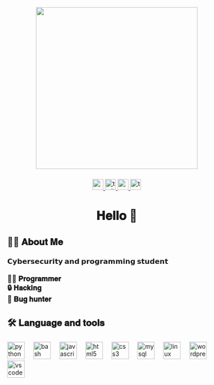 <div align="center">
  <img height="372" src="https://media1.tenor.com/m/8VVnaZOItQoAAAAd/1mposter-imposter.gif"  />
</div>

###

<div align="center">
  <a href="https://www.youtube.com/@Krypt0nzzhacking" target="_blank">
    <img src="https://img.shields.io/static/v1?message=Youtube&logo=youtube&label=&color=FF0000&logoColor=white&labelColor=&style=for-the-badge" height="25" alt="youtube logo"  />
  </a>
  <a href="https://x.com/Krypt0nzz337" target="_blank">
    <img src="https://img.shields.io/static/v1?message=Twitter&logo=twitter&label=&color=1DA1F2&logoColor=white&labelColor=&style=for-the-badge" height="25" alt="twitter logo"  />
  </a>
  <a href="krypt0nzzhacker337@gmail.com" target="_blank">
    <img src="https://img.shields.io/static/v1?message=Gmail&logo=gmail&label=&color=D14836&logoColor=white&labelColor=&style=for-the-badge" height="25" alt="gmail logo"  />
  </a>
  <a href="https://tryhackme.com/r/p/Krypt0nzz" target="_blank">
    <img src="https://img.shields.io/static/v1?message=TryHackMe&logo=tryhackme&label=&color=88cc14&logoColor=white&labelColor=&style=for-the-badge" height="25" alt="tryhackme logo"  />
  </a>
</div>

###

<h1 align="center">𝐇𝐞𝐥𝐥𝐨 👋</h1>

###

<h2 align="left">👩‍💻  𝐀𝐛𝐨𝐮𝐭 𝐌𝐞</h2>

###

<h3 align="left">𝗖𝘆𝗯𝗲𝗿𝘀𝗲𝗰𝘂𝗿𝗶𝘁𝘆 𝗮𝗻𝗱 𝗽𝗿𝗼𝗴𝗿𝗮𝗺𝗺𝗶𝗻𝗴 𝘀𝘁𝘂𝗱𝗲𝗻𝘁<br><br>🧑‍💻 𝐏𝐫𝐨𝐠𝐫𝐚𝐦𝐦𝐞𝐫<br>🔒 𝐇𝐚𝐜𝐤𝐢𝐧𝐠<br>🐞 𝐁𝐮𝐠 𝐡𝐮𝐧𝐭𝐞𝐫</h3>

###

<h2 align="left">🛠 𝐋𝐚𝐧𝐠𝐮𝐚𝐠𝐞 𝐚𝐧𝐝 𝐭𝐨𝐨𝐥𝐬</h2>

###

<div align="left">
  <img src="https://cdn.jsdelivr.net/gh/devicons/devicon/icons/python/python-original.svg" height="40" alt="python logo"  />
  <img width="12" />
  <img src="https://cdn.jsdelivr.net/gh/devicons/devicon/icons/bash/bash-original.svg" height="40" alt="bash logo"  />
  <img width="12" />
  <img src="https://cdn.jsdelivr.net/gh/devicons/devicon/icons/javascript/javascript-original.svg" height="40" alt="javascript logo"  />
  <img width="12" />
  <img src="https://cdn.jsdelivr.net/gh/devicons/devicon/icons/html5/html5-original.svg" height="40" alt="html5 logo"  />
  <img width="12" />
  <img src="https://cdn.jsdelivr.net/gh/devicons/devicon/icons/css3/css3-original.svg" height="40" alt="css3 logo"  />
  <img width="12" />
  <img src="https://cdn.jsdelivr.net/gh/devicons/devicon/icons/mysql/mysql-original.svg" height="40" alt="mysql logo"  />
  <img width="12" />
  <img src="https://cdn.jsdelivr.net/gh/devicons/devicon/icons/linux/linux-original.svg" height="40" alt="linux logo"  />
  <img width="12" />
  <img src="https://cdn.jsdelivr.net/gh/devicons/devicon/icons/wordpress/wordpress-original.svg" height="40" alt="wordpress logo"  />
  <img width="12" />
  <img src="https://cdn.jsdelivr.net/gh/devicons/devicon/icons/vscode/vscode-original.svg" height="40" alt="vscode logo"  />
</div>

###
